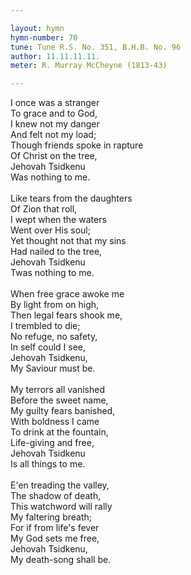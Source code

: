 ```yaml
---

layout: hymn
hymn-number: 70
tune: Tune R.S. No. 351, B.H.B. No. 96
author: 11.11.11.11.
meter: R. Murray McCheyne (1813-43)

---
```

I once was a stranger<br>To grace and to God,<br>I knew not my danger<br>And felt not my load;<br>Though friends spoke in rapture<br>Of Christ on the tree,<br>Jehovah Tsidkenu<br>Was nothing to me.<br><br>Like tears from the daughters<br>Of Zion that roll,<br>I wept when the waters<br>Went over His soul;<br>Yet thought not that my sins<br>Had nailed to the tree,<br>Jehovah Tsidkenu<br>Twas nothing to me.<br><br>When free grace awoke me<br>By light from on high,<br>Then legal fears shook me,<br>I trembled to die;<br>No refuge, no safety,<br>In self could I see,<br>Jehovah Tsidkenu,<br>My Saviour must be.<br><br>My terrors all vanished<br>Before the sweet name,<br>My guilty fears banished,<br>With boldness I came<br>To drink at the fountain,<br>Life-giving and free,<br>Jehovah Tsidkenu<br>Is all things to me.<br><br>E'en treading the valley,<br>The shadow of death,<br>This watchword will rally<br>My faltering breath;<br>For if from life's fever<br>My God sets me free,<br>Jehovah Tsidkenu,<br>My death-song shall be.<br><br><br>
